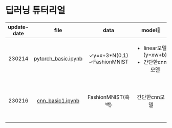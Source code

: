 # 딥러닝 튜터리얼
|update-date|file|data|model🚀|remarks⭐|reference✅|language|
|:---:|:---:|:---:|:---:|:---:|:---:|:---:|
|230214|[pytorch_basic.ipynb]()|&#10003;y=x+3*N(0,1)<br>&#10003;FashionMNIST|<ul><li>linear모델(y=xw+b)</li><li>간단한cnn모델</li></ul>|torchvision.datasets에서 데이터받음|[Youtube](https://youtu.be/BnV0m4jOb6g)|pytorch|
|230216|[cnn_basic1.ipynb]()|FashionMNIST(흑백)|간단한cnn모델|<ul><li>10개의Conv2d+2개의fc</li><li>2개의Conv2d+5개의fc</li></ul>|[Youtube](https://youtu.be/BnV0m4jOb6g)|pytorch|
